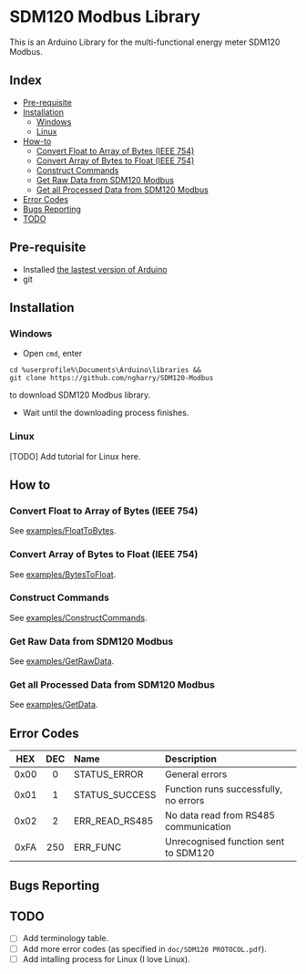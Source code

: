 # SDM120 Modbus Library #
This is an Arduino Library for the multi-functional energy meter SDM120 Modbus.

## Index ##
- [Pre-requisite](#pre-requisite)
- [Installation](#installation)
  * [Windows](#windows)
  * [Linux](#linux)
- [How-to](#how-to)
  * [Convert Float to Array of Bytes (IEEE 754)](#convert-float-to-array-of-bytes-ieee-754)
  * [Convert Array of Bytes to Float (IEEE 754)](#convert-array-of-bytes-to-float-ieee-754)
  * [Construct Commands](#construct-commands)
  * [Get Raw Data from SDM120 Modbus](#get-raw-data-from-sdm120-modbus)
  * [Get all Processed Data from SDM120 Modbus](#get-all-processed-data-from-sdm120-modbus)
- [Error Codes](#error-codes)
- [Bugs Reporting](#bugs-reporting)
- [TODO](#todo)

## Pre-requisite ##
- Installed [the lastest version of Arduino](https://www.arduino.cc/en/Main/Software "Download Arduino")
- git

## Installation ##
### Windows ###
- Open `cmd`, enter

```
cd %userprofile%\Documents\Arduino\libraries &&
git clone https://github.com/ngharry/SDM120-Modbus
```
   to download SDM120 Modbus library.
- Wait until the downloading process finishes.

### Linux ###
[TODO] Add tutorial for Linux here. 

## How to ##
### Convert Float to Array of Bytes (IEEE 754) ###
See [examples/FloatToBytes](examples/FloatToBytes/FloatToBytes.ino).

### Convert Array of Bytes to Float (IEEE 754) ###
See [examples/BytesToFloat](examples/BytesToFloat/BytesToFloat.ino).

### Construct Commands ###
See [examples/ConstructCommands](examples/ConstructCommands/ConstructCommands.ino).

### Get Raw Data from SDM120 Modbus ###
See [examples/GetRawData](examples/GetRawData/GetRawData.ino).

### Get all Processed Data from SDM120 Modbus ###
See [examples/GetData](examples/GetData/GetData.ino).

## Error Codes ##

| HEX | DEC | Name | Description |
|:----------:|:------------:|:--------|:-------|
|0x00 | 0 | STATUS_ERROR | General errors |
|0x01 | 1 | STATUS_SUCCESS| Function runs successfully, no errors |
|0x02 | 2 | ERR_READ_RS485 | No data read from RS485 communication |
|0xFA | 250 | ERR_FUNC | Unrecognised function sent to SDM120 |

## Bugs Reporting ## 

## TODO ##
- [ ] Add terminology table.
- [ ] Add more error codes (as specified in `doc/SDM120 PROTOCOL.pdf`).
- [ ] Add intalling process for Linux (I love Linux).
